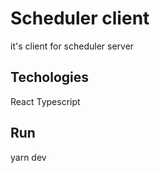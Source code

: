 # Scheduler client

it's client for scheduler server

## Techologies

React
Typescript

## Run

yarn dev
